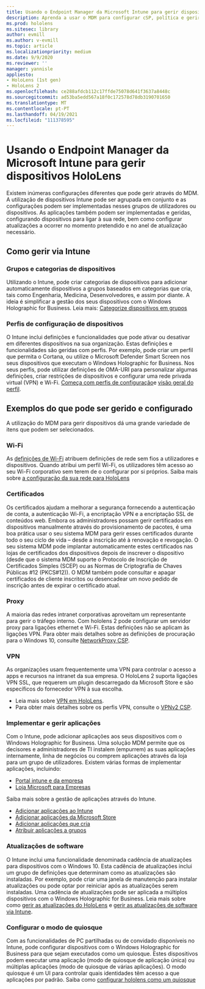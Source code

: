 ```yaml
---
title: Usando o Endpoint Manager da Microsoft Intune para gerir dispositivos HoloLens
description: Aprenda a usar o MDM para configurar cSP, política e gerir holoLens dispositivos de realidade mista em escala usando Intune.
ms.prod: hololens
ms.sitesec: library
author: evmill
ms.author: v-evmill
ms.topic: article
ms.localizationpriority: medium
ms.date: 9/9/2020
ms.reviewer: ''
manager: yannisle
appliesto:
- HoloLens (1st gen)
- HoloLens 2
ms.openlocfilehash: ce288afdcb112c17ffde75078d641f3637a8448c
ms.sourcegitcommit: ad53ba5edd567a18f0c172578d78db3190701650
ms.translationtype: MT
ms.contentlocale: pt-PT
ms.lasthandoff: 04/19/2021
ms.locfileid: "111378595"
---
```

# <a name="using-microsofts-endpoint-manager-intune-to-manage-hololens-devices"></a>Usando o Endpoint Manager da Microsoft Intune para gerir dispositivos HoloLens

Existem inúmeras configurações diferentes que pode gerir através do MDM. A utilização de dispositivos Intune pode ser agrupada em conjunto e as configurações podem ser implementadas nesses grupos de utilizadores ou dispositivos. As aplicações também podem ser implementadas e geridas, configurando dispositivos para ligar à sua rede, bem como configurar atualizações a ocorrer no momento pretendido e no anel de atualização necessário. 

## <a name="how-to-manage-via-intune"></a>Como gerir via Intune

### <a name="device-categories-and-groups"></a>Grupos e categorias de dispositivos
Utilizando o Intune, pode criar categorias de dispositivos para adicionar automaticamente dispositivos a grupos baseados em categorias que cria, tais como Engenharia, Medicina, Desenvolvedores, e assim por diante. A ideia é simplificar a gestão dos seus dispositivos com o Windows Holographic for Business.
Leia mais: [Categorize dispositivos em grupos](https://docs.microsoft.com/mem/intune/enrollment/device-group-mapping)

### <a name="device-configuration-profiles"></a>Perfis de configuração de dispositivos
O Intune inclui definições e funcionalidades que pode ativar ou desativar em diferentes dispositivos na sua organização. Estas definições e funcionalidades são geridas com perfis. Por exemplo, pode criar um perfil que permita o Cortana, ou utilize o Microsoft Defender Smart Screen nos seus dispositivos que executam o Windows Holographic for Business.
Nos seus perfis, pode utilizar definições de OMA-URI para personalizar algumas definições, criar restrições de dispositivos e configurar uma rede privada virtual (VPN) e Wi-Fi.
[Começa com perfis de configuração](https://docs.microsoft.com/mem/intune/configuration/device-profiles)e [visão geral do perfil](https://docs.microsoft.com/mem/intune/configuration/device-profile-create).

## <a name="examples-of-what-can-be-managed-and-configured"></a>Exemplos do que pode ser gerido e configurado

A utilização do MDM para gerir dispositivos dá uma grande variedade de itens que podem ser selecionados. 

### <a name="wi-fi"></a>Wi-Fi
As [definições de Wi-Fi](https://docs.microsoft.com/mem/intune/configuration/wi-fi-settings-configure) atribuem definições de rede sem fios a utilizadores e dispositivos. Quando atribui um perfil Wi-Fi, os utilizadores têm acesso ao seu Wi-Fi corporativo sem terem de o configurar por si próprios.
Saiba mais sobre [a configuração da sua rede para HoloLens](hololens-commercial-infrastructure.md)

### <a name="certificates"></a>Certificados
Os certificados ajudam a melhorar a segurança fornecendo a autenticação de conta, a autenticação Wi-Fi, a encriptação VPN e a encriptação SSL de conteúdos web. Embora os administradores possam gerir certificados em dispositivos manualmente através do provisionamento de pacotes, é uma boa prática usar o seu sistema MDM para gerir esses certificados durante todo o seu ciclo de vida – desde a inscrição até à renovação e revogação. O seu sistema MDM pode implantar automaticamente estes certificados nas lojas de certificados dos dispositivos depois de inscrever o dispositivo (desde que o sistema MDM suporte o Protocolo de Inscrição de Certificados Simples (SCEP) ou as Normas de Criptografia de Chaves Públicas #12 (PKCS#12)). O MDM também pode consultar e apagar certificados de cliente inscritos ou desencadear um novo pedido de inscrição antes de expirar o certificado atual. 

### <a name="proxy"></a>Proxy
A maioria das redes intranet corporativas aproveitam um representante para gerir o tráfego interno. Com hololens 2 pode configurar um servidor proxy para ligações ethernet e Wi-Fi. Estas definições não se aplicam às ligações VPN. Para obter mais detalhes sobre as definições de procuração para o Windows 10, consulte [NetworkProxy CSP](https://docs.microsoft.com/windows/client-management/mdm/networkproxy-csp).

### <a name="vpn"></a>VPN
As organizações usam frequentemente uma VPN para controlar o acesso a apps e recursos na intranet da sua empresa. O HoloLens 2 suporta ligações VPN SSL, que requerem um plugin descarregado da Microsoft Store e são específicos do fornecedor VPN à sua escolha. 
- Leia mais sobre [VPN em HoloLens](hololens-network.md#vpn).
- Para obter mais detalhes sobre os perfis VPN, consulte o [VPNv2 CSP](https://docs.microsoft.com/windows/client-management/mdm/vpnv2-csp).

### <a name="deploy-and-manage-apps"></a>Implementar e gerir aplicações
Com o Intune, pode adicionar aplicações aos seus dispositivos com o Windows Holographic for Business. Uma solução MDM permite que os decisores e administradores de TI instalem (empurrem) as suas aplicações internamente, linha de negócios ou comprem aplicações através da loja para um grupo de utilizadores. Existem várias formas de implementar aplicações, incluindo:
-   [Portal intune e da empresa]( app-deploy-intune.md)
-   [Loja Microsoft para Empresas]( app-deploy-store-business.md)

Saiba mais sobre a gestão de aplicações através do Intune.
-   [Adicionar aplicações ao Intune](https://docs.microsoft.com/mem/intune/apps/apps-add)
-   [Adicionar aplicações da Microsoft Store](https://docs.microsoft.com/mem/intune/apps/store-apps-windows)
-   [Adicionar aplicações que cria](https://docs.microsoft.com/mem/intune/apps/lob-apps-windows)
- [Atribuir aplicações a grupos](https://docs.microsoft.com/mem/intune/apps/apps-deploy)

### <a name="software-updates"></a>Atualizações de software
O Intune inclui uma funcionalidade denominada cadência de atualizações para dispositivos com o Windows 10. Esta cadência de atualizações inclui um grupo de definições que determinam como as atualizações são instaladas. Por exemplo, pode criar uma janela de manutenção para instalar atualizações ou pode optar por reiniciar após as atualizações serem instaladas. Uma cadência de atualizações pode ser aplicada a múltiplos dispositivos com o Windows Holographic for Business.
Leia mais sobre como [gerir as atualizações do HoloLens](hololens-updates.md) e [gerir as atualizações de software via Intune](https://docs.microsoft.com/mem/intune/protect/windows-update-for-business-configure).

### <a name="configure-kiosk-mode"></a>Configurar o modo de quiosque
Com as funcionalidades de PC partilhadas ou de convidado disponíveis no Intune, pode configurar dispositivos com o Windows Holographic for Business para que sejam executados como um quiosque. Estes dispositivos podem executar uma aplicação (modo de quiosque de aplicação única) ou múltiplas aplicações (modo de quiosque de várias aplicações). O modo quiosque é um UI para controlar quais identidades têm acesso a que aplicações por padrão.
Saiba como [configurar hololens como um quiosque]( hololens-kiosk.md)

